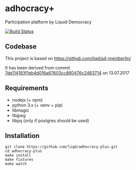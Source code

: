 # adhocracy+

Participation platform by Liquid Democracy

[![Build Status](https://travis-ci.org/liqd/a4-product.svg?branch=master)](https://travis-ci.org/liqd/a4-product)

## Codebase

This project is based on <https://github.com/liqd/a4-meinberlin/>

It has been derived from commit
[7de114193f1eb4d016a67603cc860476c2463714](https://github.com/liqd/a4-meinberlin/commit/7de114193f1eb4d016a67603cc860476c2463714)
on 13.07.2017

## Requirements

*   nodejs (+ npm)
*   python 3.x (+ venv + pip)
*   libmagic
*   libjpeg
*   libpq (only if postgres should be used)

## Installation

    git clone https://github.com/liqd/adhocracy-plus.git
    cd adhocracy-plus
    make install
    make fixtures
    make watch

